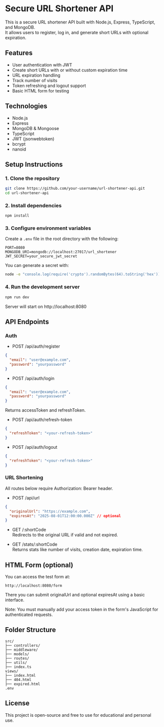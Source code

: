 # Secure URL Shortener API

This is a secure URL shortener API built with Node.js, Express, TypeScript, and MongoDB.  
It allows users to register, log in, and generate short URLs with optional expiration.

## Features

- User authentication with JWT
- Create short URLs with or without custom expiration time
- URL expiration handling
- Track number of visits
- Token refreshing and logout support
- Basic HTML form for testing

## Technologies

- Node.js
- Express
- MongoDB & Mongoose
- TypeScript
- JWT (jsonwebtoken)
- bcrypt
- nanoid

## Setup Instructions

### 1. Clone the repository

```bash
git clone https://github.com/your-username/url-shortener-api.git
cd url-shortener-api
```

### 2. Install dependencies

```bash
npm install
```

### 3. Configure environment variables

Create a `.env` file in the root directory with the following:

```
PORT=8080
MONGODB_URI=mongodb://localhost:27017/url_shortener
JWT_SECRET=your_secure_jwt_secret
```

You can generate a secret with:

```bash
node -e "console.log(require('crypto').randomBytes(64).toString('hex'))"
```

### 4. Run the development server

```bash
npm run dev
```

Server will start on http://localhost:8080

## API Endpoints

### Auth

- POST /api/auth/register

```json
{
  "email": "user@example.com",
  "password": "yourpassword"
}
```

- POST /api/auth/login

```json
{
  "email": "user@example.com",
  "password": "yourpassword"
}
```

Returns accessToken and refreshToken.

- POST /api/auth/refresh-token

```json
{
  "refreshToken": "<your-refresh-token>"
}
```

- POST /api/auth/logout

```json
{
  "refreshToken": "<your-refresh-token>"
}
```

### URL Shortening

All routes below require Authorization: Bearer <accessToken> header.

- POST /api/url

```json
{
  "originalUrl": "https://example.com",
  "expiresAt": "2025-08-01T12:00:00.000Z" // optional
}
```

- GET /:shortCode  
Redirects to the original URL if valid and not expired.

- GET /stats/:shortCode  
Returns stats like number of visits, creation date, expiration time.

## HTML Form (optional)

You can access the test form at:

```
http://localhost:8080/form
```

There you can submit originalUrl and optional expiresAt using a basic interface.

Note: You must manually add your access token in the form's JavaScript for authenticated requests.

## Folder Structure

```
src/
├── controllers/
├── middleware/
├── models/
├── routes/
├── utils/
├── index.ts
views/
├── index.html
├── 404.html
├── expired.html
.env
```

## License

This project is open-source and free to use for educational and personal use.